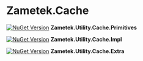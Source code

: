 # Zametek.Cache

[![NuGet Version](https://img.shields.io/nuget/v/Zametek.Utility.Cache.Primitives.svg)](https://www.nuget.org/packages/Zametek.Utility.Cache.Primitives "NuGet Version") **Zametek.Utility.Cache.Primitives**

[![NuGet Version](https://img.shields.io/nuget/v/Zametek.Utility.Cache.Impl.svg)](https://www.nuget.org/packages/Zametek.Utility.Cache.Impl "NuGet Version") **Zametek.Utility.Cache.Impl**

[![NuGet Version](https://img.shields.io/nuget/v/Zametek.Utility.Cache.Extra.svg)](https://www.nuget.org/packages/Zametek.Utility.Cache.Extra "NuGet Version") **Zametek.Utility.Cache.Extra**
